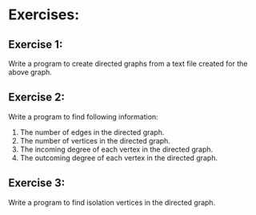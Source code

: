# Exercises:

## Exercise 1: 
Write a program to create directed graphs from a text file created for the above graph.

## Exercise 2: 
Write a program to find following information:  
1. The number of edges in the directed graph.
2. The number of vertices in the directed graph.
3. The incoming degree of each vertex in the directed graph.
4. The outcoming degree of each vertex in the directed graph. 

## Exercise 3: 
Write a program to find isolation vertices in the directed graph.